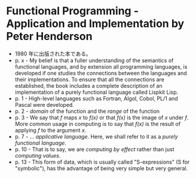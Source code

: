 # Functional Programming - Application and Implementation by Peter Henderson

- 1980 年に出版された本である。
- p. x - My belief is that a fuller understanding of the semantics of functional languages, and by extension all programming languages, is developed if one studies the connections between the languages and their implementations. To ensure that all the connections are established, the book includes a complete description of an implementation of a purely functional language called Lispkit Lisp.
- p. 1 - High-level languages such as Fortran, Algol, Cobol, PL/1 and Pascal were developed.
- p. 2 - *domain* of the function and the *range* of the function
- p. 3 - We say that *f* maps *x* to *f(x)* or that *f(x)* is the image of *x* under *f*. More common usage in computing is to say that *f(x)* is the result of applying *f* to the argument *x*.
- p. 7 - ... *applicative language*. Here, we shall refer to it as a *purely functional language*.
- p. 10 - That is to say, we are *computing by effect* rather than just *computing values*.
- p. 13 - This form of data, which is usually called "S-expressions" (S for "symbolic"), has the advantage of being very simple but very general.
